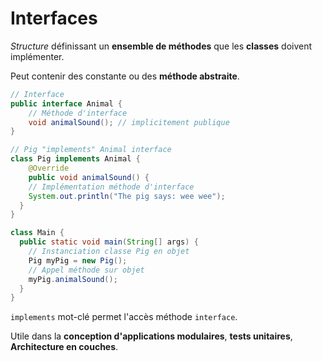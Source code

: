 # Interfaces
_Structure_ définissant un __ensemble de méthodes__ que les __classes__ doivent implémenter.

Peut contenir des constante ou des __méthode abstraite__.

```java
// Interface
public interface Animal { 
    // Méthode d'interface
    void animalSound(); // implicitement publique
}

// Pig "implements" Animal interface
class Pig implements Animal {
    @Override
    public void animalSound() {
    // Implémentation méthode d'interface
    System.out.println("The pig says: wee wee");
  }
}

class Main {
  public static void main(String[] args) {
    // Instanciation classe Pig en objet
    Pig myPig = new Pig();
    // Appel méthode sur objet
    myPig.animalSound();
  }
}
```

`implements` mot-clé permet l'accès méthode `interface`.

Utile dans la __conception d'applications modulaires__, __tests unitaires__, __Architecture en couches__.